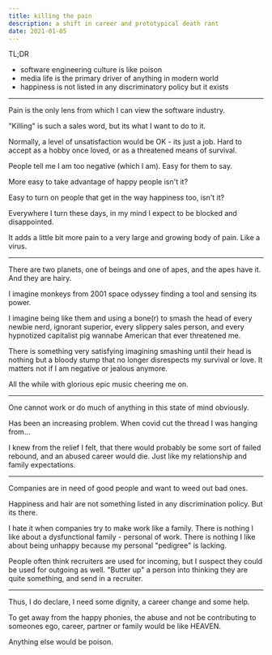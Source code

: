 ```yaml
---
title: killing the pain
description: a shift in career and prototypical death rant
date: 2021-01-05
---
```


TL;DR

- software engineering culture is like poison
- media life is the primary driver of anything in modern world
- happiness is not listed in any discriminatory policy but it exists

---

Pain is the only lens from which I can view the software industry.

"Killing" is such a sales word, but its what I want to do to it.

Normally, a level of unsatisfaction would be OK - its just a job.  Hard to accept as a hobby once loved, or as a threatened means of survival.

People tell me I am too negative (which I am).  Easy for them to say. 

More easy to take advantage of happy people isn't it?

Easy to turn on people that get in the way happiness too, isn't it?

Everywhere I turn these days, in my mind I expect to be blocked and disappointed.

It adds a little bit more pain to a very large and growing body of pain.   Like a virus.

---

There are two planets, one of beings and one of apes, and the apes have it.  And they are hairy.

I imagine monkeys from 2001 space odyssey finding a tool and sensing its power.

I imagine being like them and using a bone(r) to smash the head of every newbie nerd, ignorant superior, every slippery sales person, and every hypnotized capitalist pig wannabe American that ever threatened me.

There is something very satisfying imagining smashing until their head is nothing but a bloody stump that no longer disrespects my survival or love.  It matters not if I am negative or jealous anymore.

All the while with glorious epic music cheering me on.

---

One cannot work or do much of anything in this state of mind obviously.  

Has been an increasing problem.  When covid cut the thread I was hanging from... 

I knew from the relief I felt, that there would probably be some sort of failed rebound, and an abused career would die.  Just like my relationship and family expectations.

---

Companies are in need of good people and want to weed out bad ones.  

Happiness and hair are not something listed in any discrimination policy.  But its there.

I hate it when companies try to make work like a family.  There is nothing I like about a dysfunctional family - personal of work.  There is nothing I like about being unhappy because my personal "pedigree" is lacking.

People often think recruiters are used for incoming, but I suspect they could be used for outgoing as well.  "Butter up" a person into thinking they are quite something, and send in a recruiter.

---

Thus, I do declare, I need some dignity, a career change and some help.

To get away from the happy phonies, the abuse and not be contributing to someones ego, career, partner or family would be like HEAVEN.

Anything else would be poison.
